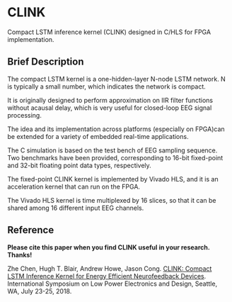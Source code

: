 # CLINK
Compact LSTM inference kernel (CLINK) designed in C/HLS for FPGA implementation.

## Brief Description

The compact LSTM kernel is a one-hidden-layer N-node LSTM network. N is typically a small number, which indicates the network is compact.

It is originally designed to perform approximation on IIR filter functions without acausal delay, which is very useful for closed-loop EEG signal processing.

The idea and its implementation across platforms (especially on FPGA)can be extended for a variety of embedded real-time applications.

The C simulation is based on the test bench of EEG sampling sequence. Two benchmarks have been provided, corresponding to 16-bit fixed-point and 32-bit floating point data types, respectively.

The fixed-point CLINK kernel is implemented by Vivado HLS, and it is an acceleration kernel that can run on the FPGA.

The Vivado HLS kernel is time multiplexed by 16 slices, so that it can be shared among 16 different input EEG channels.

## Reference
**Please cite this paper when you find CLINK useful in your research. Thanks!**

Zhe Chen, Hugh T. Blair, Andrew Howe, Jason Cong. [CLINK: Compact LSTM Inference Kernel for Energy Efficient Neurofeedback Devices](https://vast.cs.ucla.edu/sites/default/files/publications/CLINK_ISLPED%202018%20publication.pdf). International Symposium on Low Power Electronics and Design, Seattle, WA, July 23-25, 2018.
